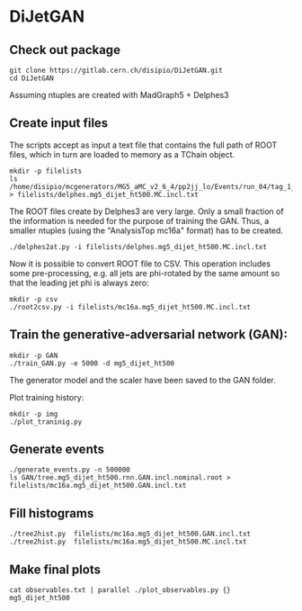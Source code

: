 # DiJetGAN

## Check out package

```
git clone https://gitlab.cern.ch/disipio/DiJetGAN.git
cd DiJetGAN
```

Assuming ntuples are created with MadGraph5 + Delphes3

## Create input files
The scripts accept as input a text file that contains the full path of ROOT files, which in turn are loaded to memory as a TChain object. 

```
mkdir -p filelists
ls /home/disipio/mcgenerators/MG5_aMC_v2_6_4/pp2jj_lo/Events/run_04/tag_1_delphes_events.root > filelists/delphes.mg5_dijet_ht500.MC.incl.txt
```

The ROOT files create by Delphes3 are very large. Only a small fraction of the information is needed for the purpose of training the GAN. 
Thus, a smaller ntuples (using the "AnalysisTop mc16a" format) has to be created.

```
./delphes2at.py -i filelists/delphes.mg5_dijet_ht500.MC.incl.txt 
```

Now it is possible to convert ROOT file to CSV. This operation includes some pre-processing, e.g. all jets are phi-rotated by the same amount
so that the leading jet phi is always zero:

```
mkdir -p csv
./root2csv.py -i filelists/mc16a.mg5_dijet_ht500.MC.incl.txt
```

## Train the generative-adversarial network (GAN): 

```
mkdir -p GAN
./train_GAN.py -e 5000 -d mg5_dijet_ht500
```
The generator model and the scaler have been saved to the GAN folder.

Plot training history:
```
mkdir -p img
./plot_traninig.py
```

## Generate events

```
./generate_events.py -n 500000
ls GAN/tree.mg5_dijet_ht500.rnn.GAN.incl.nominal.root > filelists/mc16a.mg5_dijet_ht500.GAN.incl.txt
```

## Fill histograms

```
./tree2hist.py  filelists/mc16a.mg5_dijet_ht500.GAN.incl.txt 
./tree2hist.py  filelists/mc16a.mg5_dijet_ht500.MC.incl.txt 
```

## Make final plots

```
cat observables.txt | parallel ./plot_observables.py {} mg5_dijet_ht500
```
